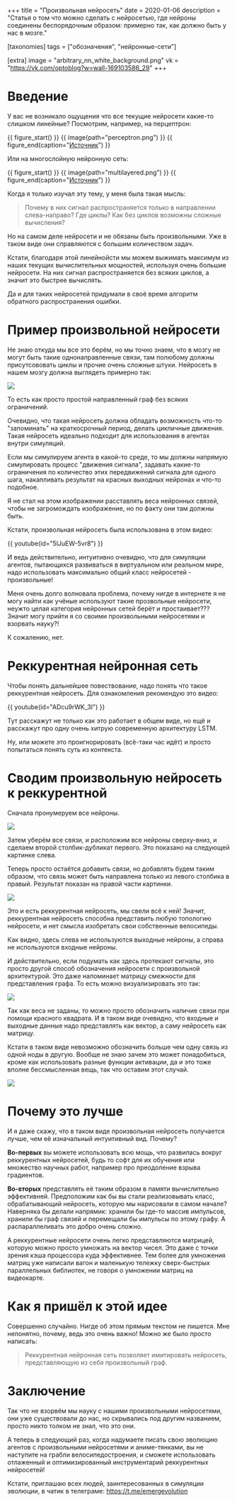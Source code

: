 +++
title = "Произвольная нейросеть"
date = 2020-01-06
description = "Статья о том что можно сделать с нейросетью, где нейроны соединены беспорядочным образом: примерно так, как должно быть у нас в мозге."

[taxonomies]
tags = ["обозначения", "нейронные-сети"]

[extra]
image = "arbitrary_nn_white_background.png"
vk = "https://vk.com/optoblog?w=wall-169103586_29"
+++

# Введение

У вас не возникало ощущения что все текущие нейросети какие-то слишком линейные? Посмотрим, например, на перцептрон:

{{ figure_start() }}
{{ image(path="perceptron.png") }}
{{ figure_end(caption="[Источник](https://ru.wikipedia.org/wiki/%D0%9F%D0%B5%D1%80%D1%86%D0%B5%D0%BF%D1%82%D1%80%D0%BE%D0%BD#/media/%D0%A4%D0%B0%D0%B9%D0%BB:Perceptron-ru.svg)") }}

Или на многослойную нейронную сеть:

{{ figure_start() }}
{{ image(path="multilayered.png") }}
{{ figure_end(caption="[Источник](https://ru.wikipedia.org/wiki/%D0%9F%D0%B5%D1%80%D1%86%D0%B5%D0%BF%D1%82%D1%80%D0%BE%D0%BD#/media/%D0%A4%D0%B0%D0%B9%D0%BB:Neuro.PNG)") }}

Когда я только изучал эту тему, у меня была такая мысль:

> Почему в них сигнал распространяется только в направлении слева-направо? Где циклы? Как без циклов возможны сложные вычисления?

Но на самом деле нейросети и не обязаны быть произвольными. Уже в таком виде они справляются с большим количеством задач. 

Кстати, благодаря этой линейнойсти мы можем выжимать максимум из наших текущих вычислительных мощностей, используя очень большие нейросети. На них сигнал распространяется без всяких циклов, а значит это быстрее вычислять. 

Да и для таких нейросетей придумали в своё время алгоритм обратного распространения ошибки.

# Пример произвольной нейросети

Не знаю откуда мы все это берём, но мы точно знаем, что в мозгу не могут быть такие однонаправленные связи, там полюбому должны присутсововать циклы и прочие очень сложные штуки. Нейросеть в нашем мозгу должна выглядеть примерно так:

![](arbitrary_nn.png)

То есть как просто простой направленный граф без всяких ограничений.

Очевидно, что такая нейросеть должна обладать возможность что-то "запоминать" на краткосрочный период, делать цикличные движения. Такая нейросеть идеально подходит для использования в агентах внутри симуляций.

Если мы симулируем агента в какой-то среде, то мы должны напрямую симулировать процесс "движения сигнала", задавать какие-то ограничения по количество этих передвижений сигнала для одного шага, накапливать результат на красных выходных нейронах и что-то подобное.

Я не стал на этом изображении расставлять веса нейронных связей, чтобы не загромождать изображение, но по факту они там должны быть.

Кстати, произвольная нейросеть была использована в этом видео:

{{ youtube(id="5lJuEW-5vr8") }}

И ведь действительно, интуитивно очевидно, что для симуляции агентов, пытающихся развиваться в виртуальном или реальном мире, надо использовать максимально общий класс нейросетей - произвольные! 

Меня очень долго волновала проблема, почему нигде в интернете я не могу найти как учёные используют такие прозвольные нейросети, неужто целая категория нейронных сетей берёт и простаивает??? Значит могу прийти я со своими произвольными нейросетями и взорвать науку?!

К сожалению, нет.

# Реккурентная нейронная сеть

Чтобы понять дальнейшее повествование, надо понять что такое реккурентная нейросеть. Для ознакомления рекомендую это видео:

{{ youtube(id="ADcu9rWK_3I") }}

Тут расскажут не только как это работает в общем виде, но ещё и расскажут про одну очень хитрую современную архитектуру LSTM.

Ну, или можете это проигнорировать (всё-таки час идёт) и просто попытаться понять суть из контекста.

# Сводим произвольную нейросеть к реккурентной

Сначала пронумеруем все нейроны.

![](arbitrary_nn_enumerated.png)

Затем уберём все связи, и расположим все нейроны сверху-вниз, и сделаем второй столбик-дубликат первого. Это показано на следующей картинке слева. 

Теперь просто остаётся добавить связи, но добавлять будем таким образом, что связь может быть направлена только из левого столбика в правый. Результат показан на правой части картинки.

![](arbitrary_nn_two.png)

Это и есть реккурентная нейросеть, мы свели всё к ней! Значит, реккурентная нейросеть способна представить любую топологию нейросети, и нет смысла изобретать свои собственные велосипеды.

Как видно, здесь слева не используются выходные нейроны, а справа не используются входные нейроны.

И действительно, если подумать как здесь протекают сигналы, это просто другой способ обозначения нейросети с произвольной архитектурой. Это даже напоминает матрицу смежности для представления графа. То есть можно визуализировать это так:

![](matrix_nn.png)

Так как веса не заданы, то можно просто обозначить наличие связи при помощи красного квадрата. И в таком виде очевидно, что входные и выходные данные надо представлять как вектор, а саму нейросеть как матрицу.

Кстати в таком виде невозможно обозначить больше чем одну связь из одной ноды в другую. Вообще не знаю зачем это может понадобиться, кроме как использовать разные функции активации, да и это тоже вполне бессмысленная вещь, так что оставим этот случай.

![](not_allowed.png)

# Почему это лучше

И я даже скажу, что в таком виде произвольная нейросеть получается лучше, чем её изначальный интуитивный вид. Почему?

**Во-первых** вы можете использовать всю мощь, что развилась вокруг реккурентных нейросетей, будь то софт для их обучения или множество научных работ, например про преодоление взрыва градиентов.

**Во-вторых** представлять её таким образом в памяти вычислительно эффективней. Предположим как бы вы стали реализовывать класс, обрабатывающий нейросеть, которую мы нарисовали в самом начале? Наверняка бы делали напрямик: хранили бы где-то массив импульсов, хранили бы граф связей и перемещали бы импульсы по этому графу. А распараллеливать это добро очень сложно.

А реккурентные нейросети очень легко представляются матрицей, которую можно просто умножать на вектор чисел. Это даже с точки зрения кэша процессора куда эффективнее. Тем более для умножения матриц уже написали вагон и маленькую тележку сверх-быстрых параллельных библиотек, не говоря о умножении матриц на видеокарте.

# Как я пришёл к этой идее

Совершенно случайно. Нигде об этом прямым текстом не пишется. Мне непонятно, почему, ведь это очень важно! Можно же было просто написать:

> Реккурентная нейронная сеть позволяет имитировать нейросеть, представляющую из себя произвольный граф.

# Заключение

Так что не взорвём мы науку с нашими произвольными нейросетями, они уже существовали до нас, но скрывались под другим названием, просто никто толком не знал, что это они.

А теперь в следующий раз, когда надумаете писать свою эволюцию агентов с произвольными нейросетями и аниме-тянками, вы не наступите на грабли велосипедостроения, и сможете использовать отлаженный и оптимизированный инструментарий реккурентных нейросетей!

Кстати, приглашаю всех людей, заинтересованных в симуляции эволюции, в чатик в телеграме: <https://t.me/emergevolution>